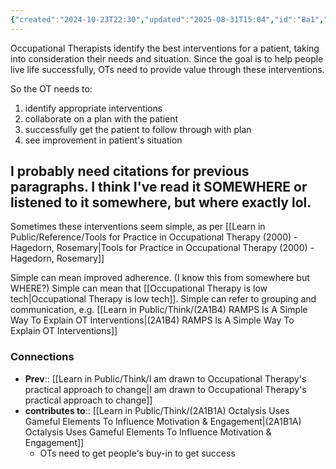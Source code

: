 ```yaml
---
{"created":"2024-10-23T22:30","updated":"2025-08-31T15:04","id":"8a1","dg-permalink":"8a1-ot-simple-value","dg-publish":true,"dg-path":"Think/Occupational Therapists get people to do valuable, simple things.md","permalink":"/8a1-ot-simple-value/","dgPassFrontmatter":true,"noteIcon":"1"}
---
```


Occupational Therapists identify the best interventions for a patient, taking into consideration their needs and situation. Since the goal is to help people live life successfully, OTs need to provide value through these interventions. 

So the OT needs to: 
1. identify appropriate interventions 
2. collaborate on a plan with the patient 
3. successfully get the patient to follow through with plan 
4. see improvement in patient's situation 
## I probably need citations for previous paragraphs. I think I've read it SOMEWHERE or listened to it somewhere, but where exactly lol. 

Sometimes these interventions seem simple, as per [[Learn in Public/Reference/Tools for Practice in Occupational Therapy (2000) - Hagedorn, Rosemary\|Tools for Practice in Occupational Therapy (2000) - Hagedorn, Rosemary]]

Simple can mean improved adherence. (I know this from somewhere but WHERE?) 
Simple can mean that [[Occupational Therapy is low tech\|Occupational Therapy is low tech]].
Simple can refer to grouping and communication, e.g. [[Learn in Public/Think/(2A1B4) RAMPS Is A Simple Way To Explain OT Interventions\|(2A1B4) RAMPS Is A Simple Way To Explain OT Interventions]]

### Connections 

- **Prev**:: [[Learn in Public/Think/I am drawn to Occupational Therapy's practical approach to change\|I am drawn to Occupational Therapy's practical approach to change]]
- **contributes to**:: [[Learn in Public/Think/(2A1B1A) Octalysis Uses Gameful Elements To Influence Motivation & Engagement\|(2A1B1A) Octalysis Uses Gameful Elements To Influence Motivation & Engagement]]
	- OTs need to get people's buy-in to get success